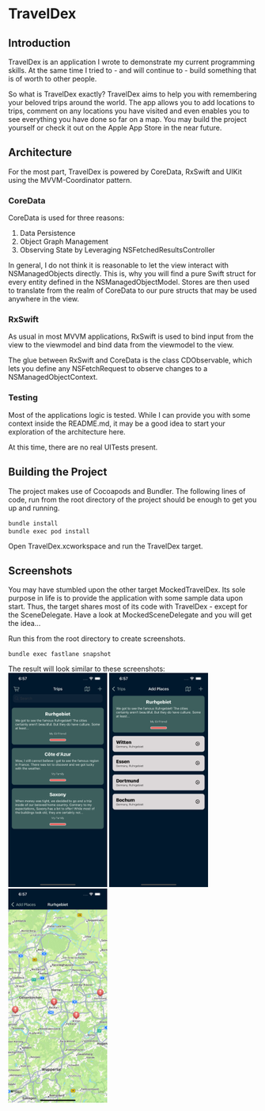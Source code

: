 # TravelDex

## Introduction
TravelDex is an application I wrote to demonstrate my current programming skills. At the same time I tried to - and will continue to - build something that is of worth to other people. 

So what is TravelDex exactly? TravelDex aims to help you with remembering your beloved trips around the world. The app allows you to add locations to trips, comment on any locations you have visited and even enables you to see everything you have done so far on a map. You may build the project yourself or check it out on the Apple App Store in the near future.

## Architecture
For the most part, TravelDex is powered by CoreData, RxSwift and UIKit using the MVVM-Coordinator pattern. 

### CoreData
CoreData is used for three reasons:
1. Data Persistence
3. Object Graph Management
2. Observing State by Leveraging NSFetchedResultsController

In general, I do not think it is reasonable to let the view interact with NSManagedObjects directly. This is, why you will find a pure Swift struct for every entity defined in the NSManagedObjectModel. Stores are then used to translate from the realm of CoreData to our pure structs that may be used anywhere in the view.

### RxSwift
As usual in most MVVM applications, RxSwift is used to bind input from the view to the viewmodel and bind data from the viewmodel to the view.

The glue between RxSwift and CoreData is the class CDObservable, which lets you define any NSFetchRequest to observe changes to a NSManagedObjectContext.

### Testing
Most of the applications logic is tested. While I can provide you with some context inside the README.md, it may be a good idea to start your exploration of the architecture here.

At this time, there are no real UITests present.


## Building the Project
The project makes use of Cocoapods and Bundler. The following lines of code, run from the root directory of the project should be enough to get you up and running.
```
bundle install
bundle exec pod install
```
Open TravelDex.xcworkspace and run the TravelDex target. 

## Screenshots
You may have stumbled upon the other target MockedTravelDex. Its sole purpose in life is to provide the application with some sample data upon start. Thus, the target shares most of its code with TravelDex - except for the SceneDelegate. Have a look at MockedSceneDelegate and you will get the idea...
 
Run this from the root directory to create screenshots.
```
bundle exec fastlane snapshot
```

The result will look similar to these screenshots:
<img src = "Resources/screenshot_trips.png" width ="200" /> <img src = "Resources/screenshot_places.png" width ="200" /> <img src = "Resources/screenshot_map.png" width ="200" />
